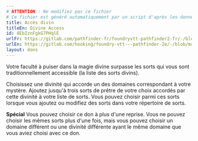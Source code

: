 ```yaml
---
# ATTENTION : Ne modifiez pas ce fichier
# Ce fichier est généré automatiquement par un script d'après les données du module Foundry VTT officiel et de sa traduction
title: Accès divin
titleEn: Divine Access
id: 8EbIznFgkG7PHqlE
urlFr: https://gitlab.com/pathfinder-fr/foundryvtt-pathfinder2-fr/-/blob/master/data/feats/8EbIznFgkG7PHqlE.htm
urlEn: https://gitlab.com/hooking/foundry-vtt---pathfinder-2e/-/blob/master/packs/data/feats.db/divine-access.json
layout: dons
---
```

Votre faculté à puiser dans la magie divine surpasse les sorts qui vous sont traditionnellement accessible (la liste des sorts divins).

Choisissez une divinité qui accorde un des domaines correspondant à votre mystère. Ajoutez jusqu'à trois sorts de prêtre de votre choix accordés par cette divinité à votre liste de sorts. Vous pouvez choisir parmi ces sorts lorsque vous ajoutez ou modifiez des sorts dans votre répertoire de sorts.

**Spécial** Vous pouvez choisir ce don à plus d'une reprise. Vous ne pouvez choisir les mêmes sorts plus d'une fois, mais vous pouvez choisir un domaine différent ou une divinité différente ayant le même domaine que vous aviez choisi avec ce don.
